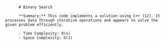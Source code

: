 
          # Binary Search

          **Summary:** This code implements a solution using C++ (12). It processes data through iterative operations and appears to solve the given problem efficiently.

          - Time Complexity: O(n)
          - Space Complexity: O(1)
          